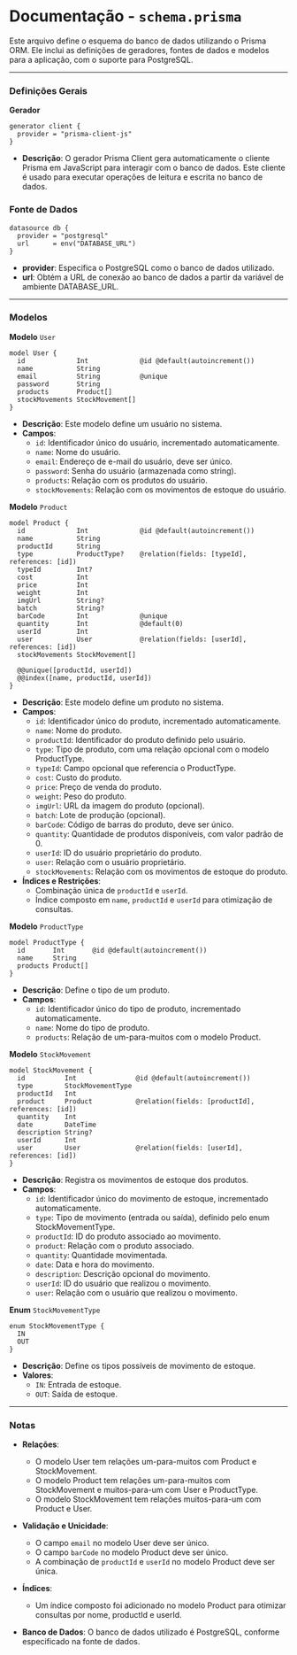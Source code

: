 # Documentação - `schema.prisma`
Este arquivo define o esquema do banco de dados utilizando o Prisma ORM. Ele inclui as definições de geradores, fontes de dados e modelos para a aplicação, com o suporte para PostgreSQL.

---

### Definições Gerais
**Gerador**
```prisma
generator client {
  provider = "prisma-client-js"
}
```
* **Descrição**: O gerador Prisma Client gera automaticamente o cliente Prisma em JavaScript para interagir com o banco de dados. Este cliente é usado para executar operações de leitura e escrita no banco de dados.

### Fonte de Dados
```prisma
datasource db {
  provider = "postgresql"
  url      = env("DATABASE_URL")
}
```
* **provider**: Especifica o PostgreSQL como o banco de dados utilizado.
* **url**: Obtém a URL de conexão ao banco de dados a partir da variável de ambiente DATABASE_URL.

---

### Modelos
**Modelo** `User`
```prisma
model User {
  id             Int             @id @default(autoincrement())
  name           String
  email          String          @unique
  password       String
  products       Product[]
  stockMovements StockMovement[]
}
```
* **Descrição**: Este modelo define um usuário no sistema.
* **Campos**:
  * `id`: Identificador único do usuário, incrementado automaticamente.
  * `name`: Nome do usuário.
  * `email`: Endereço de e-mail do usuário, deve ser único.
  * `password`: Senha do usuário (armazenada como string).
  * `products`: Relação com os produtos do usuário.
  * `stockMovements`: Relação com os movimentos de estoque do usuário.

**Modelo** `Product`
```prisma
model Product {
  id             Int             @id @default(autoincrement())
  name           String
  productId      String
  type           ProductType?    @relation(fields: [typeId], references: [id])
  typeId         Int?
  cost           Int
  price          Int
  weight         Int
  imgUrl         String?
  batch          String?
  barCode        Int             @unique
  quantity       Int             @default(0)
  userId         Int
  user           User            @relation(fields: [userId], references: [id])
  stockMovements StockMovement[]

  @@unique([productId, userId])
  @@index([name, productId, userId])
}
```
* **Descrição**: Este modelo define um produto no sistema.
* **Campos**:
  * `id`: Identificador único do produto, incrementado automaticamente.
  * `name`: Nome do produto.
  * `productId`: Identificador do produto definido pelo usuário.
  * `type`: Tipo de produto, com uma relação opcional com o modelo ProductType.
  * `typeId`: Campo opcional que referencia o ProductType.
  * `cost`: Custo do produto.
  * `price`: Preço de venda do produto.
  * `weight`: Peso do produto.
  * `imgUrl`: URL da imagem do produto (opcional).
  * `batch`: Lote de produção (opcional).
  * `barCode`: Código de barras do produto, deve ser único.
  * `quantity`: Quantidade de produtos disponíveis, com valor padrão de 0.
  * `userId`: ID do usuário proprietário do produto.
  * `user`: Relação com o usuário proprietário.
  * `stockMovements`: Relação com os movimentos de estoque do produto.
* **Índices e Restrições**:
  * Combinação única de `productId` e `userId`.
  * Índice composto em `name`, `productId` e `userId` para otimização de consultas.

**Modelo** `ProductType`
```prisma
model ProductType {
  id       Int       @id @default(autoincrement())
  name     String
  products Product[]
}
```
* **Descrição**: Define o tipo de um produto.
* **Campos**:
  * `id`: Identificador único do tipo de produto, incrementado automaticamente.
  * `name`: Nome do tipo de produto.
  * `products`: Relação de um-para-muitos com o modelo Product.

**Modelo** `StockMovement`
```prisma
model StockMovement {
  id          Int               @id @default(autoincrement())
  type        StockMovementType
  productId   Int
  product     Product           @relation(fields: [productId], references: [id])
  quantity    Int
  date        DateTime
  description String?
  userId      Int
  user        User              @relation(fields: [userId], references: [id])
}
```
* **Descrição**: Registra os movimentos de estoque dos produtos.
* **Campos**:
  * `id`: Identificador único do movimento de estoque, incrementado automaticamente.
  * `type`: Tipo de movimento (entrada ou saída), definido pelo enum StockMovementType.
  * `productId`: ID do produto associado ao movimento.
  * `product`: Relação com o produto associado.
  * `quantity`: Quantidade movimentada.
  * `date`: Data e hora do movimento.
  * `description`: Descrição opcional do movimento.
  * `userId`: ID do usuário que realizou o movimento.
  * `user`: Relação com o usuário que realizou o movimento.

**Enum** `StockMovementType`
```prisma
enum StockMovementType {
  IN
  OUT
}
```
* **Descrição**: Define os tipos possíveis de movimento de estoque.
* **Valores**:
  * `IN`: Entrada de estoque.
  * `OUT`: Saída de estoque.

---
### Notas
* **Relações**:
  * O modelo User tem relações um-para-muitos com Product e StockMovement.
  * O modelo Product tem relações um-para-muitos com StockMovement e muitos-para-um com User e ProductType.
  * O modelo StockMovement tem relações muitos-para-um com Product e User.

* **Validação e Unicidade**:
  * O campo `email` no modelo User deve ser único.
  * O campo `barCode` no modelo Product deve ser único.
  * A combinação de `productId` e `userId` no modelo Product deve ser única.

* **Índices**:
  * Um índice composto foi adicionado no modelo Product para otimizar consultas por nome, productId e userId.

* **Banco de Dados**: O banco de dados utilizado é PostgreSQL, conforme especificado na fonte de dados.